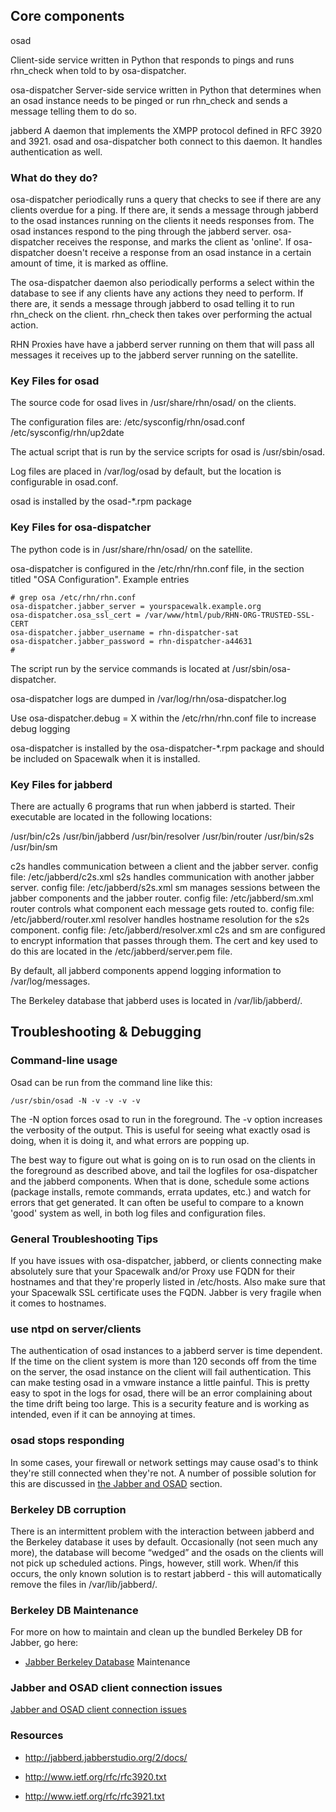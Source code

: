 ## Core components

osad 

 Client-side service written in Python that responds to pings and runs rhn_check when told to by osa-dispatcher.

osa-dispatcher
 Server-side service written in Python that determines when an osad instance needs to be pinged or run rhn_check and sends a message telling them to do so.

jabberd 
 A daemon that implements the XMPP protocol defined in RFC 3920 and 3921. osad and osa-dispatcher both connect to this daemon. It handles authentication as well.
### What do they do?



osa-dispatcher periodically runs a query that checks to see if there are any clients overdue for a ping. If there are, it sends a message through jabberd to the osad instances running on the clients it needs responses from. The osad instances respond to the ping through the jabberd server. osa-dispatcher receives the response, and marks the client as 'online'. If osa-dispatcher doesn't receive a response from an osad instance in a certain amount of time, it is marked as offline.

The osa-dispatcher daemon also periodically performs a select within the database to see if any clients have any actions they need to perform. If there are, it sends a message through jabberd to osad telling it to run rhn_check on the client. rhn_check then takes over performing the actual action.

RHN Proxies have have a jabberd server running on them that will pass all messages it receives up to the jabberd server running on the satellite.
### Key Files for osad

The source code for osad lives in /usr/share/rhn/osad/ on the clients.


The configuration files are:
 /etc/sysconfig/rhn/osad.conf
 /etc/sysconfig/rhn/up2date

The actual script that is run by the service scripts for osad is /usr/sbin/osad.

Log files are placed in /var/log/osad by default, but the location is configurable in osad.conf.

osad is installed by the osad-*.rpm package
### Key Files for osa-dispatcher



The python code is in /usr/share/rhn/osad/ on the satellite.

osa-dispatcher is configured in the /etc/rhn/rhn.conf file, in the section titled "OSA Configuration".
Example entries

    # grep osa /etc/rhn/rhn.conf
    osa-dispatcher.jabber_server = yourspacewalk.example.org
    osa-dispatcher.osa_ssl_cert = /var/www/html/pub/RHN-ORG-TRUSTED-SSL-CERT
    osa-dispatcher.jabber_username = rhn-dispatcher-sat
    osa-dispatcher.jabber_password = rhn-dispatcher-a44631
    # 

The script run by the service commands is located at /usr/sbin/osa-dispatcher.

osa-dispatcher logs are dumped in /var/log/rhn/osa-dispatcher.log

Use osa-dispatcher.debug = X within the /etc/rhn/rhn.conf file to increase debug logging

osa-dispatcher is installed by the osa-dispatcher-*.rpm package and should be included on Spacewalk when it is installed.
### Key Files for jabberd

There are actually 6 programs that run when jabberd is started. Their executable are located in the following locations:

 /usr/bin/c2s
 /usr/bin/jabberd
 /usr/bin/resolver
 /usr/bin/router
 /usr/bin/s2s
 /usr/bin/sm

c2s handles communication between a client and the jabber server.
 config file: /etc/jabberd/c2s.xml
s2s handles communication with another jabber server.
 config file: /etc/jabberd/s2s.xml
sm manages sessions between the jabber components and the jabber router.
 config file: /etc/jabberd/sm.xml
router controls what component each message gets routed to.
 config file: /etc/jabberd/router.xml
resolver handles hostname resolution for the s2s component.
 config file: /etc/jabberd/resolver.xml
c2s and sm are configured to encrypt information that passes through them. The cert and key used to do this are located in the /etc/jabberd/server.pem file.

By default, all jabberd components append logging information to /var/log/messages.

The Berkeley database that jabberd uses is located in /var/lib/jabberd/. 
## Troubleshooting & Debugging

### Command-line usage


Osad can be run from the command line like this:


    /usr/sbin/osad -N -v -v -v -v

 The -N option forces osad to run in the foreground. 
 The -v option increases the verbosity of the output. 
 This is useful for seeing what exactly osad is doing, when it is doing it, and what errors are popping up.

The best way to figure out what is going on is to run osad on the clients in the foreground as described above, and tail the logfiles for osa-dispatcher and the jabberd components. When that is done, schedule some actions (package installs, remote commands, errata updates, etc.) and watch for errors that get generated. It can often be useful to compare to a known 'good' system as well, in both log files and configuration files. 
### General Troubleshooting Tips



If you have issues with osa-dispatcher, jabberd, or clients connecting make absolutely sure that your Spacewalk and/or Proxy use FQDN for their hostnames and that they're properly listed in /etc/hosts.  Also make sure that your Spacewalk SSL certificate uses the FQDN.  Jabber is very fragile when it comes to hostnames.
### use ntpd on server/clients



The authentication of osad instances to a jabberd server is time dependent. If the time on the client system is more than 120 seconds off from the time on the server, the osad instance on the client will fail authentication. This can make testing osad in a vmware instance a little painful. This is pretty easy to spot in the logs for osad, there will be an error complaining about the time drift being too large. This is a security feature and is working as intended, even if it can be annoying at times.
### osad stops responding



In some cases, your firewall or network settings may cause osad's to think they're still connected when they're not. A number of possible solution for this are discussed in [the Jabber and OSAD](JabberAndOSAD) section.
### Berkeley DB corruption



There is an intermittent problem with the interaction between jabberd and the Berkeley database it uses by default. Occasionally (not seen much any more), the database will become “wedged” and the osads on the clients will not pick up scheduled actions. Pings, however, still work. When/if this occurs, the only known solution is to restart jabberd - this will automatically remove the files in /var/lib/jabberd/. 
### Berkeley DB Maintenance



For more on how to maintain and clean up the bundled Berkeley DB for Jabber, go here:
  * [Jabber Berkeley Database](JabberDatabase) Maintenance
### Jabber and OSAD client connection issues

[Jabber and OSAD client connection issues](https://fedorahosted.org/spacewalk/wiki/JabberAndOSAD)

### Resources

 * http://jabberd.jabberstudio.org/2/docs/

 * http://www.ietf.org/rfc/rfc3920.txt
 * http://www.ietf.org/rfc/rfc3921.txt